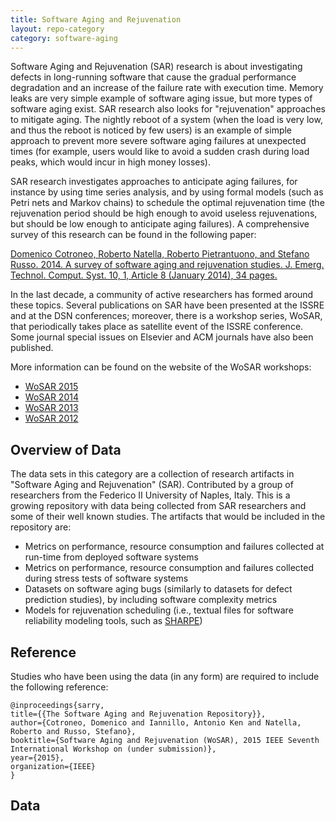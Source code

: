 ```yaml
---
title: Software Aging and Rejuvenation
layout: repo-category
category: software-aging
---
```


Software Aging and Rejuvenation (SAR) research is about investigating defects in long-running software that cause the
gradual performance degradation and an increase of the failure rate with execution time.
Memory leaks are very simple example of software aging issue, but more types of software
aging exist. SAR research also looks for "rejuvenation" approaches to mitigate aging.
The nightly reboot of a system (when the load is very low, and thus the reboot is noticed by few users)
is an example of simple approach to prevent more severe software aging failures at unexpected times
(for example, users would like to avoid a sudden crash during load peaks, which would incur in high money losses).

SAR research investigates approaches to anticipate aging failures, for instance by using
time series analysis, and by using formal models (such as Petri nets and Markov chains) to schedule
the optimal rejuvenation time (the rejuvenation period should be high enough to avoid useless rejuvenations,
but should be low enough to anticipate aging failures). A comprehensive survey of this research
can be found in the following paper: 

[Domenico Cotroneo, Roberto Natella, Roberto Pietrantuono, and Stefano Russo. 2014. A survey of software aging and rejuvenation studies. J. Emerg. Technol. Comput. Syst. 10, 1, Article 8 (January 2014), 34 pages.](http://dl.acm.org/citation.cfm?id=2539117)

In the last decade, a community of active researchers has formed around these topics.
Several publications on SAR have been presented at the ISSRE and at the DSN conferences;
moreover, there is a workshop series, WoSAR, that periodically takes place as satellite event
of the ISSRE conference. Some journal special issues on Elsevier and ACM journals have also
been published. 

More information can be found on the website of the WoSAR workshops:

* [WoSAR 2015](https://sites.google.com/site/wosar2015/)
* [WoSAR 2014](https://sites.google.com/site/wosar2014/)
* [WoSAR 2013](https://sites.google.com/site/wosar2013/)
* [WoSAR 2012](https://sites.google.com/site/wosar2012/)

## Overview of Data

The data sets in this category are a collection of research artifacts in "Software Aging and Rejuvenation" (SAR). Contributed by a group of researchers from the Federico II University of Naples, Italy. This is a growing repository with data being collected from SAR researchers and some of their well known studies. The artifacts that would be included in the repository are:

- Metrics on performance, resource consumption and failures collected at run-time from deployed software systems
- Metrics on performance, resource consumption and failures collected during stress tests of software systems
- Datasets on software aging bugs (similarly to datasets for defect prediction studies), by including software complexity metrics
- Models for rejuvenation scheduling (i.e., textual files for software reliability modeling tools, such as [SHARPE](http://sharpe.pratt.duke.edu/))

## Reference
Studies who have been using the data (in any form) are required to include the following reference:
``` 
@inproceedings{sarry,
title={{The Software Aging and Rejuvenation Repository}},
author={Cotroneo, Domenico and Iannillo, Antonio Ken and Natella, Roberto and Russo, Stefano},
booktitle={Software Aging and Rejuvenation (WoSAR), 2015 IEEE Seventh International Workshop on (under submission)},
year={2015},
organization={IEEE}
}
```
## Data 

